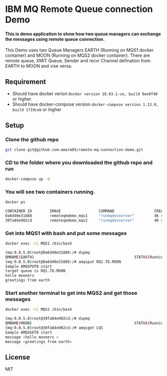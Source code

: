 # IBM MQ Remote Queue connection Demo

#### This is demo application to show how two queue managers can exchange the messages using remote queue connection.

This Demo uses two Queue Managers EARTH (Running on MQS1 docker container) and MOON (Running on MQS2 docker container). There are remote queue, XMIT Queue, Sender and recvr Channel defination from EARTH to MOON and vise versa.

## Requirement 
- Should have docker verion `Docker version 18.03.1-ce, build 9ee9f40` or higher.
- Should have docker-compose version `docker-compose version 1.13.0, build 1719ceb`  or higher
## Setup
### Clone the github repo 
 ```sh
 git clone git@github.com:amarm85/remote-mq-connection-demo.git
 ```
### CD to the folder where you downloaded the github repo and run
```sh
docker-compose up -d
```
### You will see two containers running.
```sh
docker ps

CONTAINER ID        IMAGE                 COMMAND                  CREATED             STATUS              PORTS                                            NAMES
0a6d40e31888        remoteqmdemo_mqs1     "runmqdevserver"         46 seconds ago      Up 43 seconds       0.0.0.0:1414->1414/tcp, 0.0.0.0:9443->9443/tcp   MQS1
30fa84e902cd        remoteqmdemo_mqs2     "runmqdevserver"         46 seconds ago      Up 44 seconds       0.0.0.0:1415->1414/tcp, 0.0.0.0:9444->9443/tcp   MQS2

```
### Get into MQS1 with bash and put some messages 
```sh
docker exec -ti MQS1 /bin/bash

(mq:9.0.5.0)root@0a6d40e31888:/# dspmq
QMNAME(EARTH)                                             STATUS(Running)
(mq:9.0.5.0)root@0a6d40e31888:/# amqsput RQ1.TO.MOON
Sample AMQSPUT0 start
target queue is RQ1.TO.MOON
hello mooners 
greetings from earth
```

### Start another terminal to get into MQS2 and get those messages
```sh
docker exec -ti MQS2 /bin/bash

(mq:9.0.5.0)root@30fa84e902cd:/# dspmq
QMNAME(MOON)                                              STATUS(Running)
(mq:9.0.5.0)root@30fa84e902cd:/# amqsget LQ1 
Sample AMQSGET0 start
message <hello mooners >
message <greetings from earth>

```
License
----

MIT

